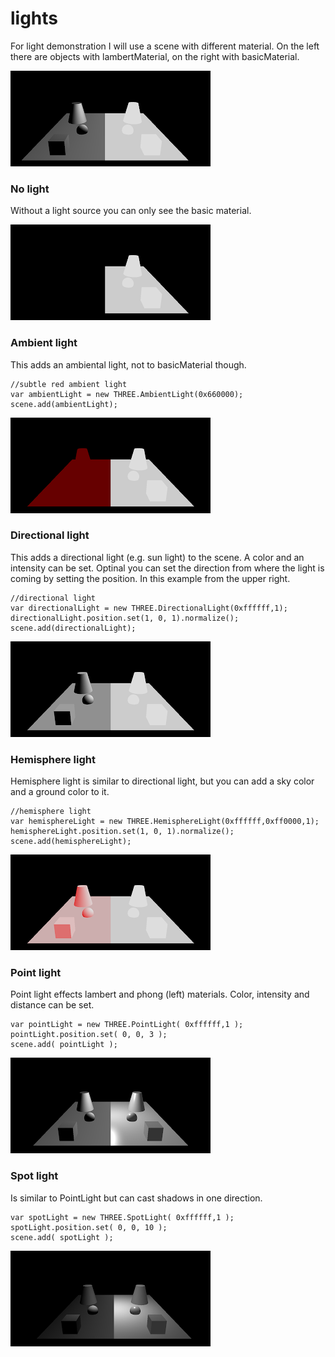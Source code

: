 # lights 

For light demonstration I will use a scene with different material. On the left there are objects with lambertMaterial, on the right with basicMaterial.  

[![](./light1.png)](./light1.png)

  
  

### No light

Without a light source you can only see the basic material.

[![](./light2.png)](./light2.png)

  

### Ambient light

This adds an ambiental light, not to basicMaterial though.

  

    //subtle red ambient light
    var ambientLight = new THREE.AmbientLight(0x660000);
    scene.add(ambientLight);

[![](./light3.png)](./light3.png)

  

### Directional light

This adds a directional light (e.g. sun light) to the scene. A color and an intensity can be set. Optinal you can set the direction from where the light is coming by setting the position. In this example from the upper right. 

  

    //directional light
    var directionalLight = new THREE.DirectionalLight(0xffffff,1);
    directionalLight.position.set(1, 0, 1).normalize();
    scene.add(directionalLight);

[![](./light4.png)](./light4.png)

### Hemisphere light

Hemisphere light is similar to directional light, but you can add a sky color and a ground color to it.

  

    //hemisphere light
    var hemisphereLight = new THREE.HemisphereLight(0xffffff,0xff0000,1);
    hemisphereLight.position.set(1, 0, 1).normalize();
    scene.add(hemisphereLight);

[![](./light5.png)](./light5.png)

### Point light

Point light effects lambert and phong (left) materials. Color, intensity and distance can be set.

  

    var pointLight = new THREE.PointLight( 0xffffff,1 );
    pointLight.position.set( 0, 0, 3 );
    scene.add( pointLight );

[![](./light6.png)](./light6.png)

### Spot light

Is similar to PointLight but can cast shadows in one direction.

  

    var spotLight = new THREE.SpotLight( 0xffffff,1 );
    spotLight.position.set( 0, 0, 10 );
    scene.add( spotLight );

[![](./light7.png)](./light7.png)